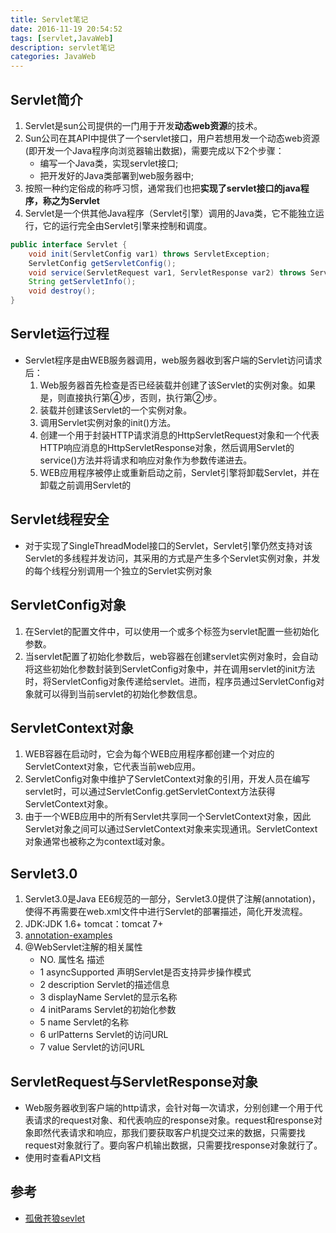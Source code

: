 ```yaml
---
title: Servlet笔记
date: 2016-11-19 20:54:52
tags: [servlet,JavaWeb]
description: servlet笔记
categories: JavaWeb
---
```

## Servlet简介
1. Servlet是sun公司提供的一门用于开发**动态web资源**的技术。
2. Sun公司在其API中提供了一个servlet接口，用户若想用发一个动态web资源(即开发一个Java程序向浏览器输出数据)，需要完成以下2个步骤：
	- 编写一个Java类，实现servlet接口;
	- 把开发好的Java类部署到web服务器中;
3. 按照一种约定俗成的称呼习惯，通常我们也把**实现了servlet接口的java程序，称之为Servlet**
4. Servlet是一个供其他Java程序（Servlet引擎）调用的Java类，它不能独立运行，它的运行完全由Servlet引擎来控制和调度。
```java
public interface Servlet {
    void init(ServletConfig var1) throws ServletException;
    ServletConfig getServletConfig();
    void service(ServletRequest var1, ServletResponse var2) throws ServletException, IOException;
    String getServletInfo();
    void destroy();
}
```

## Servlet运行过程
- Servlet程序是由WEB服务器调用，web服务器收到客户端的Servlet访问请求后：
	1. Web服务器首先检查是否已经装载并创建了该Servlet的实例对象。如果是，则直接执行第④步，否则，执行第②步。
	2. 装载并创建该Servlet的一个实例对象。
	3. 调用Servlet实例对象的init()方法。
	4. 创建一个用于封装HTTP请求消息的HttpServletRequest对象和一个代表HTTP响应消息的HttpServletResponse对象，然后调用Servlet的service()方法并将请求和响应对象作为参数传递进去。
	5. WEB应用程序被停止或重新启动之前，Servlet引擎将卸载Servlet，并在卸载之前调用Servlet的

## Servlet线程安全
- 对于实现了SingleThreadModel接口的Servlet，Servlet引擎仍然支持对该Servlet的多线程并发访问，其采用的方式是产生多个Servlet实例对象，并发的每个线程分别调用一个独立的Servlet实例对象

## ServletConfig对象
1. 在Servlet的配置文件中，可以使用一个或多个<init-param>标签为servlet配置一些初始化参数。
2. 当servlet配置了初始化参数后，web容器在创建servlet实例对象时，会自动将这些初始化参数封装到ServletConfig对象中，并在调用servlet的init方法时，将ServletConfig对象传递给servlet。进而，程序员通过ServletConfig对象就可以得到当前servlet的初始化参数信息。

## ServletContext对象
1. WEB容器在启动时，它会为每个WEB应用程序都创建一个对应的ServletContext对象，它代表当前web应用。
2. ServletConfig对象中维护了ServletContext对象的引用，开发人员在编写servlet时，可以通过ServletConfig.getServletContext方法获得ServletContext对象。
3. 由于一个WEB应用中的所有Servlet共享同一个ServletContext对象，因此Servlet对象之间可以通过ServletContext对象来实现通讯。ServletContext对象通常也被称之为context域对象。

## Servlet3.0
1. Servlet3.0是Java EE6规范的一部分，Servlet3.0提供了注解(annotation)，使得不再需要在web.xml文件中进行Servlet的部署描述，简化开发流程。
2. JDK:JDK 1.6+
tomcat：tomcat 7+
3. [annotation-examples](http://www.codejava.net/java-ee/servlet/webinitparam-annotation-examples)
4. @WebServlet注解的相关属性
	- NO.	属性名	描述
	- 1	asyncSupported	声明Servlet是否支持异步操作模式
	- 2	description	Servlet的描述信息
	- 3	displayName	Servlet的显示名称
	- 4	initParams	Servlet的初始化参数
	- 5	name	Servlet的名称
	- 6	urlPatterns	Servlet的访问URL
	- 7	value	Servlet的访问URL

## ServletRequest与ServletResponse对象
- Web服务器收到客户端的http请求，会针对每一次请求，分别创建一个用于代表请求的request对象、和代表响应的response对象。request和response对象即然代表请求和响应，那我们要获取客户机提交过来的数据，只需要找request对象就行了。要向客户机输出数据，只需要找response对象就行了。
- 使用时查看API文档

## 参考
- [孤傲苍狼sevlet](http://www.cnblogs.com/xdp-gacl/p/3760336.html)
